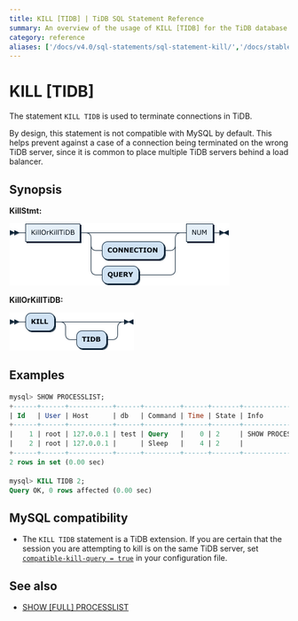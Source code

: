 ```yaml
---
title: KILL [TIDB] | TiDB SQL Statement Reference
summary: An overview of the usage of KILL [TIDB] for the TiDB database.
category: reference
aliases: ['/docs/v4.0/sql-statements/sql-statement-kill/','/docs/stable/reference/sql/statements/kill/']
---
```


# KILL [TIDB]

The statement `KILL TIDB` is used to terminate connections in TiDB.

By design, this statement is not compatible with MySQL by default. This helps prevent against a case of a connection being terminated on the wrong TiDB server, since it is common to place multiple TiDB servers behind a load balancer.

## Synopsis

**KillStmt:**

![KillStmt](/media/sqlgram/KillStmt.png)

**KillOrKillTiDB:**

![KillOrKillTiDB](/media/sqlgram/KillOrKillTiDB.png)

## Examples

```sql
mysql> SHOW PROCESSLIST;
+------+------+-----------+------+---------+------+-------+------------------+
| Id   | User | Host      | db   | Command | Time | State | Info             |
+------+------+-----------+------+---------+------+-------+------------------+
|    1 | root | 127.0.0.1 | test | Query   |    0 | 2     | SHOW PROCESSLIST |
|    2 | root | 127.0.0.1 |      | Sleep   |    4 | 2     |                  |
+------+------+-----------+------+---------+------+-------+------------------+
2 rows in set (0.00 sec)

mysql> KILL TIDB 2;
Query OK, 0 rows affected (0.00 sec)
```

## MySQL compatibility

* The `KILL TIDB` statement is a TiDB extension. If you are certain that the session you are attempting to kill is on the same TiDB server, set [`compatible-kill-query = true`](/tidb-configuration-file.md#compatible-kill-query) in your configuration file.

## See also

* [SHOW \[FULL\] PROCESSLIST](/sql-statements/sql-statement-show-processlist.md)
